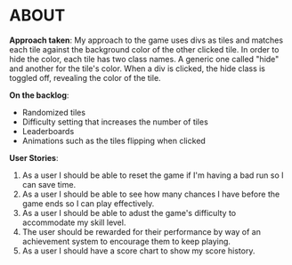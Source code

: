 # ABOUT

**Approach taken**:
My approach to the game uses divs as tiles and matches each tile against the background color of the other clicked tile. In order to hide the color, each tile has two class names. A generic one called "hide" and another for the tile's color. When a div is clicked, the hide class is toggled off, revealing the color of the tile.

**On the backlog**:
* Randomized tiles
* Difficulty setting that increases the number of tiles
* Leaderboards
* Animations such as the tiles flipping when clicked

**User Stories**:

1. As a user I should be able to reset the game if I'm having a bad run so I can save time.
2. As a user I should be able to see how many chances I have before the game ends so I can play effectively.
3. As a user I should be able to adust the game's difficulty to accommodate my skill level.
4. The user should be rewarded for their performance by way of an achievement system to encourage them to keep playing.
5. As a user I should have a score chart to show my score history.
